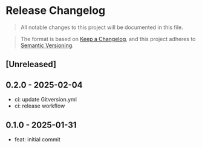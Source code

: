 # Release Changelog
> All notable changes to this project will be documented in this file.

> The format is based on [Keep a Changelog](https://keepachangelog.com/en/1.0.0/),
and this project adheres to [Semantic Versioning](https://semver.org/spec/v2.0.0.html).

## [Unreleased]
 
## 0.2.0 - 2025-02-04

- ci: update Gitversion.yml
- ci: release workflow

## 0.1.0 - 2025-01-31

- feat: initial commit

